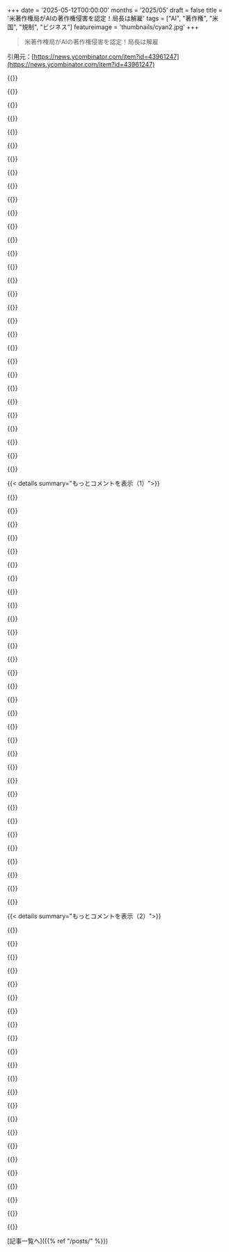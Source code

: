 +++
date = '2025-05-12T00:00:00'
months = '2025/05'
draft = false
title = '米著作権局がAIの著作権侵害を認定！局長は解雇'
tags = ["AI", "著作権", "米国", "規制", "ビジネス"]
featureimage = 'thumbnails/cyan2.jpg'
+++

> 米著作権局がAIの著作権侵害を認定！局長は解雇

引用元：[https://news.ycombinator.com/item?id=43961247](https://news.ycombinator.com/item?id=43961247)




{{<matomeQuote body="ここでみんなが見落としてるなって感じるのが、地政学的な力関係だよ。もしUSがLLMsは著作権作品を使っちゃダメとか、権利者全員に補償しなきゃって立場を取ったら、Chinaみたいな他の国は追随しないだろうね。これってUSのLLM企業が遅れをとるか、高くなりすぎるってこと。つまりChinaとか他の国がAIで先行するかもってことだよ。もちろん正しいことすべきだけど、政府の規制判断の根底には「誰が未来の世界を支配するんだ？」って気持ちがあると思うな。" userName="jhaile" createdAt="2025/05/12 15:48:43" color="#ff33a1">}}




{{<matomeQuote body="おいおい、その論理でいくと、Chinaが知的財産法を守らないからって、普通の市民は企業の知的財産をロンダリングできてもいいことになるね。あんたがその気なら、俺も乗るぜ。" userName="oooyay" createdAt="2025/05/12 16:14:10" color="">}}




{{<matomeQuote body="その手の論理こそが、ChinaがIP法を守らない理由なんじゃないの？" userName="jowea" createdAt="2025/05/12 16:18:39" color="">}}




{{<matomeQuote body="そう、ちょっと皮肉ってたんだ。企業が「両方のいいとこ取り」はできないって言いたかったんだよ。全部が自由で境界線がないか、それとも自分たちの原則に従って生きるか、だよ。" userName="oooyay" createdAt="2025/05/12 16:25:57" color="">}}




{{<matomeQuote body="もしAIがそんなに大事なら、政府が所有して全市民が自由に使えるようにすべきじゃないかな。" userName="therouwboat" createdAt="2025/05/12 16:05:31" color="">}}




{{<matomeQuote body="政府が所有してて、まともに動いてる完全なゴミじゃない非軍事のものを2つ挙げてみてよ。<br>軍隊ですら（特に？）ゴミみたいなもんだけど、少なくとも存在する目的はすごくうまく果たしてるよね。" userName="pc86" createdAt="2025/05/12 16:09:11" color="">}}




{{<matomeQuote body="それってあんまり皮肉でもないよね。俺が”AI company”を始めて（LLCとかで）、全部のebooksをトレントで落として（Facebookがやったみたいに）、そしてシーディングさえしなきゃ、俺は無事なの？" userName="r053bud" createdAt="2025/05/12 16:39:42" color="">}}




{{<matomeQuote body="＞What is stopping me...<br>何も止めないよ。LLCすら要らない。ダウンロードだけなら誰も訴えられてないと思う。訴追は全部配布に対してだったね。注意点として、トレントで落とす場合、終わった瞬間に止めても（だから”シーディング”状態にならなくても）、アップロードはしてるんだ。だから著作権法上の配布にあたるだろうね。" userName="gruez" createdAt="2025/05/12 16:58:29" color="#ff5c5c">}}




{{<matomeQuote body="それってまさにFacebookがやったことだよね、もし間違ってなければ。Facebookはトレントで落として、1ビットより少なくアップロードできたなんてありえないでしょ。" userName="Pooge" createdAt="2025/05/12 18:23:49" color="">}}




{{<matomeQuote body="君の言う通りだね。Facebookはシーディングを最小限にする努力をしたって主張したけど、最小限はゼロじゃない。君の言う通りだよ。" userName="FireBeyond" createdAt="2025/05/12 19:32:53" color="">}}




{{<matomeQuote body="MetaはアップロードしないTorrentクライアント作れるだろうね．でも、現行犯じゃないと捕まえにくいのが本当の問題だよ．RedditでTorrentやってるって言っても捕まえにくいのに似てるんだ．不公平に思えるかもしれないけど、普通のことだよ．" userName="gruez" createdAt="2025/05/12 19:58:15" color="">}}




{{<matomeQuote body="Chinaに１４５％の関税かけてる大統領なら、ChinaのAIチャットボットに１０００％とか関税かけそうじゃん？　最悪、非常事態って言ってInternetケーブル切断命令とかね．<br>Chinaがどうするかは全然わかんないけど、少なくとも未成年にはAI禁止してバカにならないようにするかもね．軍事利用は著作権とは別の話だし．" userName="bgwalter" createdAt="2025/05/12 16:01:55" color="">}}




{{<matomeQuote body="記事からの引用らしいけど、MetaのMichael Clarkって人がTorrent設定を最小限のシーディングに変えたって証言したらしいじゃん．MetaのFrank Zhangは追跡避けるためFacebookサーバー使わなかったって内部メッセージもあったとか．これ受けて、作家側は”証言と違う”ってMeta幹部をもう一回尋問させてくれって裁判所に頼んだって話みたい．" userName="breakingcups" createdAt="2025/05/12 21:21:44" color="#45d325">}}




{{<matomeQuote body="”棚からぼたもち”みたいな皮肉は、同じ組織にしか使えないんじゃない？　著作権を主張する出版社と、緩いAI企業は違う組織だよ．”市民はAI反対なのに映画はパクってるじゃん”って言うのと同じくらい変な例えだよね．" userName="gruez" createdAt="2025/05/12 16:57:01" color="#45d325">}}




{{<matomeQuote body="著作権に関して”自分は良くて他人はダメ”みたいな風潮にずっと反発感じてたんだよね．ミュージシャンは業界に虐げられ、ストリーミングで雀の涙．ライブも独占契約で潰され、BandcampやPatreonも結局搾取．<br>そして今度はAIに作品を丸呑みされて、残ってた権利まで無視される．他にどうしろっていうの？ ストリートで歌うしかないの？" userName="rollcat" createdAt="2025/05/12 17:06:45" color="#38d3d3">}}




{{<matomeQuote body="その理屈、AIだけじゃなくて他の知的財産権侵害にも言えることじゃん．" userName="asddubs" createdAt="2025/05/12 16:01:59" color="">}}




{{<matomeQuote body="そうだよ、彼ら（AI企業？）はそうだよ．Deepseekが出たとき、AltmanがDeepseekはOpenAIのモデル出力で学習したって、皮肉抜きに泣き言言ってたの見てみろよ．" userName="_aavaa_" createdAt="2025/05/12 16:59:41" color="">}}




{{<matomeQuote body="Metaが最小限のシーディングになるよう設定変えたとか、Facebookサーバー使わないで追跡避けたとかって話だろ？<br>それって、VPN使ってアップロード速度を1kb/sにして、ダウンロード終わったら止めたみたいなもんだよね．普通の人が同じことやっても絶対訴えられないだろ．だからダブルスタンダードには見えないな．むしろMetaはデカすぎて、権利者が訴える価値あるから狙われてるだけじゃん．" userName="gruez" createdAt="2025/05/12 21:44:17" color="#ff33a1">}}




{{<matomeQuote body="何世紀も前に著作権ができた頃みたいに規制すればいいんだよ．ルールがあるなら実行するだけ．権力者がやらないなら、やる人を選べばいい．結局は、国民がどれだけ関心を持つかにかかってるんだよ．" userName="johnnyanmac" createdAt="2025/05/13 01:37:15" color="">}}




{{<matomeQuote body="海外のチャットボットにどうやって関税かけるんだ？" userName="pc86" createdAt="2025/05/12 16:08:08" color="">}}




{{<matomeQuote body="著作権素材への無制限アクセスでAIは何がもっとできるようになる？学術情報とかは良いけど、それ以外は？<br>結局、著作権物をパクるのが得意になるだけで、必ずしも賢くなるわけじゃないし、他に価値は無いんじゃない？<br>画像モデルもそう。MarioとかLuigiを無限に変なシナリオで再現できるだけで、何が得られる？禁止しない理由ある？別に重要なメリットはないでしょ。" userName="Bjorkbat" createdAt="2025/05/12 16:26:48" color="#ff33a1">}}




{{<matomeQuote body="でもUS governmentの話でしょ" userName="pc86" createdAt="2025/05/12 17:49:37" color="">}}




{{<matomeQuote body="共通文化（ポップカルチャー）は複雑なアイデアを伝える比喩に使える基盤だ。<br>企業が著作権で囲い込んでるけど、アイデア伝達用LLMには役立つはず。<br>例えば運動学を学ぶときSupermanの速さとの比較があると分かりやすい。<br>SFはLLMやAIのような技術のインスピレーション源だしね。" userName="Teever" createdAt="2025/05/12 17:01:08" color="#785bff">}}




{{<matomeQuote body="Disneyは何十年も著作権延長のロビー活動続けたよ。多くの人が気にしてた。買収できるなら規制なんて何の意味があるんだ？" userName="rollcat" createdAt="2025/05/13 19:02:35" color="">}}




{{<matomeQuote body="本当の問題は、AI企業が大企業の常識に従って、自分たちのニーズに合わせて法律を変えようとさえしないことだ。" userName="bigbuppo" createdAt="2025/05/12 16:05:47" color="">}}




{{<matomeQuote body="＞一般人がその設定コピーしても訴えられる可能性は０％ citation needed。<br>RIAAは昔torrentを監視して、接続した人全員に警告状送ってたよ。<br>１分でも数ヶ月でも関係なく。まさに総ざらいで、「裁判官殿、１MBしかアップロードしてないんで大丈夫です」なんてニュアンスは全く通用しなかったと思う。" userName="FireBeyond" createdAt="2025/05/13 02:23:05" color="#ff5c5c">}}




{{<matomeQuote body="あなたの従業員がソースコード盗んで競合他社に売ったとする。なぜあなたはそれらの競合他社を追及する権利を持つべき？" userName="Ekaros" createdAt="2025/05/12 17:40:49" color="">}}




{{<matomeQuote body="これこそ裁判費用に比例制が必要な理由だ。企業に法律を費用対効果分析のように扱わせてはいけない。<br>不利な判決を恐れて生きるべきだ。" userName="johnnyanmac" createdAt="2025/05/13 01:38:32" color="">}}




{{<matomeQuote body="「Mr. President, we cannot allow a mineshaft gap」みたいなノリだね。<br>LLMsが世界を支配するなんて個人的には思えないけど、なんか大ごとって感じ。" userName="stonogo" createdAt="2025/05/12 19:38:50" color="">}}




{{<matomeQuote body="これで誰かをクビにするなんてマジ変だよ。<br>これは多分、特定の法律解釈を検閲したいってことだと思う。<br>その解釈ってのは、1. 超使える技術を批判してる点と、2. ちょっと古い著作権法の厳しい解釈に合ってる点ね。<br>俺の考えだけど、著作権データでモデルを学習させるのは、まあ古典的には違法に見えなくもない。<br>でもさ、人間だって本読んでインスピレーション得て新しい本書いても訴えられたりしないじゃん。<br>大量にある派生ファンタジー小説見てると、明らかに全部が完全に独立してるわけじゃないってわかるし。<br>AIってこれからどんどん便利になるし世の中を変えるんだから、今の法律がこの新しい使い方に対応してないって認めて、法律自体を変えるべきだと思うんだよね。" userName="mattxxx" createdAt="2025/05/12 13:58:20" color="#45d325">}}




{{< details summary="もっとコメントを表示（1）">}}

{{<matomeQuote body="LLMsと人間のアーティストの比較はマジでアホらしい。<br>それは「人間は枝を折って地球をちょっと傷つけても許されるんだから、DEATH STARみたいなモン作るのも許せ」って言ってるようなもんだろ。<br>LLMsをそれを使ってる人とか持ってる人とか、これから何に使われるかとか、どんな領域を荒らしてるかとか、そういうことから切り離して考えるなんて、俺にはマジで信じられないくらい驚きなんだわ。<br>こんな考えに少しでもまともな意見だって顔をするなんて、どれだけ周りの人間に無関心でリスペクトがないんだよ。" userName="ulbu" createdAt="2025/05/12 14:35:48" color="#38d3d3">}}




{{<matomeQuote body="俺たちが話してるのは、モデルを学習させてる人間と、モデルを使って新しいモノを作ってる人間の権利についてだよ。<br>著作権ってのは、公開する時に初めて関係してくるんだ。<br>モデルを公開する時と、作った作品を公開する時だけね。<br>機械そのものには、現時点では何かを公開する力（エージェンシー）なんて無いんだから。" userName="jobigoud" createdAt="2025/05/12 14:34:23" color="#785bff">}}




{{<matomeQuote body="問題は、規模とかヤバさが全然違うってことをみんなが知らないってことじゃない。<br>問題なのは、知的財産法の世界がLLMsのすごい能力に対応できてないってことなんだよ。<br>議員さんたちは、この新しい現実を反映する法律をちゃんと作る必要があるんだ。<br>そうしないと、今までの判例は全部「人間に例えるとどう？」っていう考えに頼ることになっちゃって、それはあなたが言ってたみたいに明らかにうまくいかないんだよ。<br>もしDEATH STARとか大量殺人を罰する法律が無くて、唯一似たような法律が「環境を壊したらダメ」ってのだけだったら、裁判所が「この罪はこれだ！」って言えるのは「環境を大量に壊した罪」だけになっちゃうだろ。" userName="temporalparts" createdAt="2025/05/12 15:26:35" color="#38d3d3">}}




{{<matomeQuote body="なんで明白な例えがLLM＝人間で、LLM＝JPEGとかLLM＝databaseじゃないと思うの？<br>LLMsの法的独自性ってのを買いかぶりすぎだと思うよ。<br>これらは既存の著作権とか、元ある作品から派生したものに関する判例で十分カバーされてる。<br>DEATH STAR作るのも、既存の宇宙の使い方とかWMDに関するルールでカバーされるのと同じようにね。<br>俺が思うに、「AI」企業が著作権について言ってる嘘って全部、これらを特別な扱いにするべきだって言い張ることなんだよ。" userName="Intralexical" createdAt="2025/05/12 15:38:49" color="#ff5733">}}




{{<matomeQuote body="カバー曲をやるには許可がいるし、無許可だとヤバい。<br>でも、ある歌にインスパイアされて自分の曲を書くのは全然合法だよね。<br>AIも、作る作品が基本的に新しくて、元とは変わってるなら問題ないと思う。<br>もしAIが壊れて、他の人の作品をそのまま（か、ほぼそのまま）出し始めたら、それは問題だ。<br>機械は人間じゃないし、「インスパイア」されないってのはわかってるけど、もし結果として出てくるものが同じなら、法律だって同じであるべきだよ。<br>あなたの魂とか「インスピレーション」みたいな、はっきりしない考えは現実じゃない。<br>AIが出すものは現実で、測れるし、数字にできる。<br>だから、そこを見て判断すべきなんだ。" userName="stevenAthompson" createdAt="2025/05/12 14:19:43" color="#38d3d3">}}




{{<matomeQuote body="LLMsは確かに JPEG とか database とは違うね...<br>俺みたいな弁護士じゃない人間から見ると、一番近いのは Google news snippets の裁判だと思うんだ。<br>あの裁判では、検索結果でたくさんのsnippetsを表示するのは、他の人の文章を大量にコピーしてるのに、著作権侵害じゃないって決まったんだよ。<br>なんでそう決まったのか、その理由は読んで理解しておくべきだね。<br>この問題には、はっきりした正解なんて無いんだ。<br>著作権のルールって、実際のところCalvinballみたいなもんでさ、俺たちは完全に未知の場所にいるんだよ。" userName="sdenton4" createdAt="2025/05/12 16:01:37" color="#ff33a1">}}




{{<matomeQuote body="＞LLMsは確かに JPEG とか database ではない...<br>いや、その重み（weights）ってのは著作権のある作品から来てるんだよ。<br>それを評価するってことは、元の素材が持ってる意味とか特徴を保ってるってこと。<br>そして、AIが出すものは、元の著作権のある素材とモロに競争するんだ。<br>AIの出力がちょっとぼやけてたり、毎回同じじゃないってだけじゃ、著者やアーティストの権利とどう関係するかっていう本質は変わらないんだよ。" userName="Intralexical" createdAt="2025/05/12 16:09:37" color="#ff33a1">}}




{{<matomeQuote body="その違いって重要？<br>もし人間が地球上の酸素レベルを半分にするほど酸素を使う機械を作ったとして：”人間は呼吸していいんだから、私たちの機械も人間が操作してるんだから呼吸していい！”って言える？" userName="bgwalter" createdAt="2025/05/12 15:28:19" color="#ff5733">}}




{{<matomeQuote body="うん、そしたら「何やってくれたんだ、前は必要なかった酸素消費の法を今作らなきゃ」ってなるよ。<br>要は、法律は神様が定めた完璧なルールじゃなくて、今ここの問題を解決する粗いハックなんだ。<br>知的財産権なんて最初から微妙で、デジタルメディアにもやっとついて行けてるくらい。<br>生成AIには全然対応できてないよ。これは新しい状況なんだから、法律をアップデートしなきゃダメだね。" userName="TeMPOraL" createdAt="2025/05/12 15:40:57" color="#ff33a1">}}




{{<matomeQuote body="法律は結構こういうケースに対応できてるんだ。ただ、法律には超金持ちの敵がいて、奴らの貪欲さが何度も勝ってるだけ。<br>彼らは昔の合法な作品や、Creative Commonsのを使ったり、コピペしないようにチェックしたり、侵害してる人に金を払ったりできた。<br>でも、自分たちは法律の上だと思ってるから、何もやらなかったんだよ。" userName="zelphirkalt" createdAt="2025/05/12 15:11:42" color="#ff5c5c">}}




{{<matomeQuote body="ありがとう - まともな意見だね。<br>自分のIPがAIに再現されることに腹を立てるのは分かるけど、読むことや大量ダウンロードで著作権侵害だって言うのが理解できない。<br>著作権は”創作と配布”を管理するものだよ。AIの学習に既存法が適用されるって言うのは無理がある。AIを人間に置き換えてみれば、そんなルールがおかしいって分かるはずだ。<br>”読んでほしくない本を読んではいけない””Harry Potterのファンフィクを私の文体で書くな””美術館で名画のコピーを描いてはいけない”とか、議論のレベルが低いとまともな社会にはならないよ。" userName="vessenes" createdAt="2025/05/12 14:31:52" color="#38d3d3">}}




{{<matomeQuote body="＞うん、そしたら「何やってくれたんだ、前は必要なかった酸素消費の法を今作らなきゃ」ってなるよ。―いや、この場合は違う。だって”酸素消費の法”に当たる著作権が既にあるからね。<br>＞知的財産権なんて最初から微妙で、デジタルメディアにもやっとついて行けてるくらい。生成AIには全然対応できてない。―いや、法律は”全く不十分”じゃないよ。法律を破りたい人以外はね。<br>法律が不十分だなんて雑音だ。現行法ではOpenAIやGoogleは安い学習データを使う権利はないんだ。データ作った人がいるんだから、対価を得る権利があるだろ。<br>どのビジネスもそうだけど、AI企業は自分たちが儲ける時は保護され、他の人には払わない、そんな法律が欲しいんだ。" userName="palmotea" createdAt="2025/05/12 16:22:03" color="#ff5733">}}




{{<matomeQuote body="混乱してるんだけど、それって違法ってこと？<br>だって、私が確認した限りまだ裁判中だよ。<br>あと、著作権の目的が芸術や科学の進歩だってことを忘れてない？フェアユースは法律に明記されてて、各ケースは個別の使用ごとに判断されるんだ。<br>だから、合法かどうか決めるのに訴訟があるんじゃないか。" userName="nadermx" createdAt="2025/05/12 15:31:17" color="#45d325">}}




{{<matomeQuote body="ほんの数秒でも理性的に考えれば、クソ obvious に違法だろ。<br>俺たちは”フェアユース”の話すらしてない。Metaが海賊版の本をtorrentで落として、誰にも一銭も払わず、大規模にコンテンツをまっすぐ盗んだって、実際どう動いてるかの話をしてるんだ。" userName="mdhb" createdAt="2025/05/12 15:48:07" color="">}}




{{<matomeQuote body="映画の海賊版も便利だよね、だってアプリやアカウントが使えないデバイスで金払わずに映画を見れるんだから。<br>でもそれが海賊行為を合法にするわけじゃない、たとえそれでたくさん利用できたとしてもね。<br>あと、人間はコンピューターじゃないから、”でも私は本を読んでインスピレーションを得られる”っていう議論は完全にナンセンスだよ。" userName="jeroenhd" createdAt="2025/05/12 14:23:39" color="#38d3d3">}}




{{<matomeQuote body="＞それらのウェイトは著作権のある作品から導出されている。それを評価することは、ソースマテリアルの意味的意味と特性を保持している。<br>それって合法であるべきだと主張してるみたいに聞こえるね。著作権法は具体的な表現を保護するんだ。曖昧で”汚れていて非決定的な”ものじゃないよ。" userName="Suppafly" createdAt="2025/05/12 21:08:12" color="">}}




{{<matomeQuote body="＞でも、読むことで著作権侵害だって言うのが理解できない。―いや、記事は創作と配布の話だ。<br>genAIは、あなたが権利のないものをソースに使って出力する場合に問題になるんだ。読むだけじゃないよ。<br>＞”オンラインで配布した本を、読んではいけない。”―それはもうアカウント制限とかで普通にやってるだろ。”狂気”じゃないよ。<br>＞”私の文体でHarry Potterのファンフィクを書くな。”―ファンフィクションは普通は違法だ。著者が許してるかフェアユースの場合だけ。<br>＞”美術館で名画のコピーを描くな。”―配布するなら違法だ。練習はOK。<br>genAIは技術的にはこれらとは違うことをしてる。議論のレベルが低いとダメだね。genAIを擬人化するのはやめよう。技術的な側面に焦点を当てるべきだ。" userName="jasonlotito" createdAt="2025/05/12 15:08:33" color="#ff5733">}}




{{<matomeQuote body="カバー曲やるのに許可いるって？機械的なライセンスがあるから、許可はいらないよ。手続きして権利団体にお金払うだけ。音楽はこの手の機械的なライセンスが多いんだ。" userName="toast0" createdAt="2025/05/12 14:41:25" color="#ff33a1">}}




{{<matomeQuote body="AIの話はね、まるで酸素消費の法律みたい。著作権法は印刷機がきっかけでできたし、昔は記憶違いがインスピレーションだった。今は新人クリエイターはPratchettやTolkienとかと競う。AIは読んだのにインスパイアされ、昔の人が話伝えたみたいに曖昧に作る。今の法律じゃなく、GenAI用の新法が大事。著作権が永遠か、AIが全部置き換えて無意味になるか…どうなるかな。" userName="ben_w" createdAt="2025/05/12 17:34:57" color="#45d325">}}




{{<matomeQuote body="LLMは表現できない、これが最大の問題だよ。著作権作品をコラージュして”表現”だなんて言って、著作権から逃れるなんて無理。" userName="johnnyanmac" createdAt="2025/05/13 02:09:52" color="#ff5c5c">}}




{{<matomeQuote body="AIと人間のコピペ比較がバカげてるって意見に賛成。これは”生き物と機械の違いを無視するフリ”だよね。違い分かってるのに、わざとやってるだけ。" userName="staticman2" createdAt="2025/05/12 15:56:22" color="">}}




{{<matomeQuote body="”機械は人間じゃない”っていう欠陥？それがどう関係あるの？機械は人間が使ってるんでしょ。手作業ならOKなのに、ツールで効率化したら違法になるって理屈になるよ。" userName="Suppafly" createdAt="2025/05/12 21:05:18" color="#ff5c5c">}}




{{<matomeQuote body="”盗む”なんて言葉使う時点で、この分野知らないのバレバレ。著作権侵害は盗むことじゃないからね。著作権カルテルのプロパガンダにやられちゃったね。そういう判例もあるんだぜ。" userName="nadermx" createdAt="2025/05/12 16:19:13" color="#ff5733">}}




{{<matomeQuote body="許可はいらない、手続きに従うだけって？その手続き自体が許可を求める方法なんだよ。料金かかることが多いけど、かからない場合もあるよ。" userName="stevenAthompson" createdAt="2025/05/12 17:48:03" color="">}}




{{<matomeQuote body="人間は本読んでインスピレーションで新しい本書いても訴えられない？人間だってしょっちゅう訴えられてるよ。”インスパイアされすぎた”ってやつ。盗作リストとかあるし。" userName="madeofpalk" createdAt="2025/05/12 14:03:00" color="">}}




{{<matomeQuote body="それ、人間の著作物からの学習にも言えることでしょ。だからその指摘だけじゃ決定的じゃないね。" userName="SilasX" createdAt="2025/05/12 16:43:20" color="">}}




{{<matomeQuote body="アメリカでは、機械的ライセンスは強制だよ。許可いらない、決められた料金払って通知すればOK。権利者と料金交渉できるけど、同意は必須じゃないんだ。" userName="toast0" createdAt="2025/05/12 19:25:26" color="#785bff">}}




{{<matomeQuote body="君の心を測れないってことは、君が思ってるような多くの法的とか倫理的な保護を与えないかもしれないって心配してるんだ。でもいいよ、世界の今の人気いかさま師たちが言うような、どんなくだらないことでも法律をぶっ壊してみなよ。どうせ君は社会が君に認めた主体性なんて最初から使ってなかったんでしょ。" userName="mjburgess" createdAt="2025/05/12 14:46:35" color="">}}




{{<matomeQuote body="人間がどうやって学ぶか分かってるなら、これは完全にナンセンスな話だよ。まあ、私たちは分かってないんだけどね。<br>でも分かってるのは、LLMは人間と似て、情報を”ストレージ”に直接コピーしないってこと。LLMは人間みたいに、思い出すときに結構失われる情報があるんだ。<br>これを検索インデックスされたデータベースと比べてみなよ、そこでは与えられた情報の呼び出しは完璧だから。" userName="Workaccount2" createdAt="2025/05/12 14:41:14" color="#ff5733">}}




{{<matomeQuote body="＞Minnesotaの女性、違法ダウンロード24曲で220,000ドルの罰金［1］https://www.theguardian.com/technology/2012/sep/11/minnesota... ［1］" userName="wnevets" createdAt="2025/05/12 16:36:24" color="">}}

{{</details>}}




{{< details summary="もっとコメントを表示（2）">}}

{{<matomeQuote body="これがどう関係あるの？<br>＞RIAAは彼女がファイル共有サイトKaZaAで1,700以上の音楽ファイルをダウンロードとか配布したって訴えたんだ。強調は僕のだよ。<br>ほとんどの人は、AI企業がAIモデルの学習でやってることと、インターネット上のランダムな人にまるごとのコピーを送ることは違うって同意すると思うんだ。" userName="gruez" createdAt="2025/05/12 16:46:27" color="#785bff">}}




{{<matomeQuote body="えっと、Facebookは学習に使った著作権素材をtorrentしたんだよね、つまり彼らもそれらのファイルを全部配ったってこと。Zuckの個人的な承認付きでさ。君にとって何が違うの？Source: https://futurism.com/the-byte/facebook-trained-ai-pirated-bo..." userName="breakingcups" createdAt="2025/05/12 19:04:49" color="#45d325">}}




{{<matomeQuote body="＞ほとんどの人は、AI企業がAIモデルの学習でやってることと、インターネット上のランダムな人にまるごとのコピーを送ることは違うって同意すると思うんだ。<br>作品を”AIに学習された”補償なしのほとんどのアーティストは、君に同意しないと思うよ。" userName="wnevets" createdAt="2025/05/12 16:50:01" color="#785bff">}}




{{<matomeQuote body="問題はね、その反対意見が上のニュースと同じ根拠を持ってるかってこと。僕はそう思わないんだ。GenAIに反対してるアーティストは、状況の抽象的な不公平感からそういう立場を取ってるんだよ、AI企業が生成ごとに作品をコピー＆ペーストしてるわけじゃなくて、アーティストたちの”汗と労力”を”取ってる”って感じね。これが実際の問題かどうかに同意するかどうかは別として、主な主張はそこにあるんだ。" userName="EMIRELADERO" createdAt="2025/05/12 17:01:36" color="#ff5c5c">}}




{{<matomeQuote body="＞その反対意見が上のニュースと同じ根拠を持ってるかってこと？<br>そうだよ。アーティストのスタイルは、時々彼らのIPになり得るんだ。" userName="wnevets" createdAt="2025/05/12 17:11:32" color="">}}




{{<matomeQuote body="いいや、そうじゃないだろ？スタイルは著作権の対象にならないって、結構具体的に判例が出てるはずだよ。何か例を見せてくれる？" userName="EMIRELADERO" createdAt="2025/05/12 17:30:33" color="#785bff">}}




{{<matomeQuote body="Waits v. Frito-Layだよ。裁判所は彼の声とスタイルは彼のブランドの一部で、保護されるって判断したんだ。https://www.youtube.com/watch?v=k0H_hcRc0MA" userName="wnevets" createdAt="2025/05/12 17:39:17" color="">}}




{{<matomeQuote body="それIPと全然関係ないじゃん。personality rightsの主張だよ。判決はハッキリとCopyrightは関係ないって言ってて、声（と間接的にスタイル）は著作権保護されないって。そこで重要だったのは、特定のright of publicityであってIPじゃないんだよ。" userName="EMIRELADERO" createdAt="2025/05/12 17:45:52" color="#ff5733">}}




{{<matomeQuote body="＞ That has nothing to do with IP, it’s a personality rights claim.＜br＞US Supreme Courtはそう思ってないよ。right of publicityとintellectual property lawはハッキリ関連してるんだ。＜br＞＞ パフォーマーの全体の演技を放送することは、Copyrightや特許の侵害に似た形で、そのパフォーマンスの経済的価値を損なう可能性がある。— Justice White" userName="wnevets" createdAt="2025/05/12 18:04:20" color="">}}




{{<matomeQuote body="それはただ意見の中の例えであって、拘束力はないよ。それに、それは新しいIP用語なだけで、俺たちが話してたのはcopyrightであって、IPの抽象的な形じゃない。もう一度言うけど、アーティストのスタイルが裁判でcopyright侵害に使われた例を見せてくれよ。一つでも例を出せる？" userName="EMIRELADERO" createdAt="2025/05/12 18:39:07" color="#785bff">}}




{{<matomeQuote body="全ての四角は長方形だけど、全ての長方形が四角じゃない。＜br＞全てのright of publicity lawsはintellectual property lawsだけど、全てのintellectual property lawsがright of publicity lawsじゃない。＜br＞全てのcopyright lawsはintellectual property lawsだけど、全てのintellectual property lawsがcopyright lawsじゃない。＜br＞right of publicity lawsはintellectual property lawsだよ。right of publicityはintellectual propertyだからね。ネット越しにこれ以上どう説明すればいいか分からないな、もしかしてAIに相談する時かな？" userName="wnevets" createdAt="2025/05/12 19:11:59" color="">}}




{{<matomeQuote body="俺の言いたいのは、この投稿と議論で問題になってるIPの種類はcopyrightであって、personality rightsじゃないってこと。著作権局の見解とそれがアーティストにどう関係するか話してるなら、俺たちがcopyrightの話をしてるってのは暗黙の了解だろ。だって、視覚芸術でstyle-as-IPに関する判例は一度もないんだから。" userName="EMIRELADERO" createdAt="2025/05/12 19:30:51" color="">}}




{{<matomeQuote body="＞ . If we’re talking about the views of the copyright office and how that relates to artists, it’s implicit that we’re staying in copyright land, because there has never been a case about style-as-IP in visual art.＜br＞この記事は文字通り、著作権局がAI企業が著作権付きの素材でモデルを学習させることで著作権法に違反していると「認定」したことについて書いてるんだよ。もう君が何を主張してるのかすら分かんないよ。" userName="wnevets" createdAt="2025/05/12 22:49:02" color="">}}




{{<matomeQuote body="Copyright Officeはこの文脈では権威じゃなく意見にすぎないよ。「認定」なんてしてない。＜br＞GenAIに文句言うアーティストたちは、モデルから作品が正確に再現できるなら著作権違反だって仮説を使う。だからfair useは適用されないって言う。でもfair useの分析と実際の使用にズレがあるんだ。＜br＞アーティストはスタイル市場への損害に焦点を当てたい。でも主張の根拠はモデルが固定された形で作品を含んでるってこと。＜br＞問題はモデルの悪用より、スタイルが似た新作がオリジナルと競合すること。俺の詳しい意見はこの記事を読んでね: https://andymasley.substack.com/p/a-defense-of-ai-art" userName="EMIRELADERO" createdAt="2025/05/13 01:52:34" color="#ff33a1">}}




{{<matomeQuote body="Studio ghibli［1］は映画を違法コピーされるのも、AI会社に彼らのアートスタイルを複製させるのも両方嫌がるかもしれないけど、それはその二つが同じってことじゃない。＜br＞Bittorrentで映画のリップを共有するのは、AIモデルをStudio ghibliスタイルを再現できるように学習させるのとは明らかに違う。熱狂的なAI反対派にとってもね。［1］はあくまで例として使っただけだよ。" userName="gruez" createdAt="2025/05/12 17:06:06" color="">}}




{{<matomeQuote body="＞ Sharing a movie rip on bittorrent is obviously different than training an AI model that can reproduce the studio ghbili style, even to diehard AI opponents.＜br＞分かった。じゃあ、リークしたWindowsのソースコードでAIを学習させるのはどう？" userName="hulitu" createdAt="2025/05/12 18:17:23" color="">}}




{{<matomeQuote body="arguably different from both, because you microsoft could say it’s a trade secret. Note I’m not claiming that because it’s different, it must be okay, just that it’s unfair to compare torrenting with AI training.は<br>Microsoftは企業秘密だって言えるから、あれともこれとも多分違う話だよね。違うからOKって言ってるわけじゃなくて、torrentingとAI trainingを比べるのはフェアじゃないってだけだよ。" userName="gruez" createdAt="2025/05/12 18:25:42" color="">}}




{{<matomeQuote body="I have yet to see someone explain in detail how transformer model training works (showing they understand the technical nitty gritty and the overall architecture of transformers) and also layout a case for why it is clearly a violation of copyright.You can find lots of people talking about training, and you can find lots (way more) of people talking about AI training being a violation of copyright, but you can’t find anyone talking about both.Edit: Let me just clarify that I am talking about training, not inference (output).は<br>transformer modelの訓練がどう動くか技術的に詳しく説明できて、かつそれが著作権侵害だってケースを示せる人、まだ見たことないんだよね。訓練について話す人は多いけど、AI trainingが著作権侵害だって言う人はもっと多い。でも両方分かる人はいない。訓練の話であって、出力の話じゃないよ。" userName="Workaccount2" createdAt="2025/05/12 14:53:54" color="#ff5c5c">}}




{{<matomeQuote body="I’m not sure I understand your question. It’s reasonably clear that transformers get caught reproducing material that they have no right to. The kind of thing that would potentially result in a lawsuit if you did it by hand.It’s less clear whether taking vast amounts of copyrighted material and using it to generate other things rises to the level of copyright violation or not. It’s the kind of thing that people would have prevented if it had occurred to them, by writing terms of use that explicitly forbid it. (Which probably means that the Web becomes a much smaller place.)Your comment seems to suggest that writers and artists have absolutely no conceivable stake in products derived from their work, and that it’s purely a misunderstanding on their part. But I’m both a computer scientist and an artist and I don’t see how you could reach that conclusion. If my work is not relevant then leave it out.は<br>あんたの質問分かんないな。transformerが出力で権利のないものを再生産することは明らかだよね。手でやったら訴訟レベル。でも、大量の著作物を使って別のものを生成するのが著作権侵害か？ それは不明確。もし問題になるって気づいてたら利用規約で禁止してたはず。（Webは小さくなるけどね。）あんたのコメントは、作家やartistが自分の作品から作られたものに全く関係ないって言ってるみたい。でもcomputer scientistでもartistでもある俺にはそんな結論、ありえないよ。関係ないなら使わないで。" userName="jfengel" createdAt="2025/05/12 15:00:46" color="#785bff">}}




{{<matomeQuote body="＞I’m not sure I understand your question. It’s reasonably clear that transformers get caught reproducing material that they have no right to. The kind of thing that would potentially result in a lawsuit if you did it by hand.<br>Is that a problem with the tool, or the person using it? A photocopier can copy an entire book verbatim. Should that be illegal? Or is it the problem that the ”training” process can produce a model that has the ability to reproduce copyrighted work? If so, what implication does that hold for human learning? Many people can recite an entire song’s lyrics from scratch, and reproducing an entire song’s lyrics verbatim is probably enough to be considered copyright infringement. Does that mean the process of a human listening to music counts as copyright infringement?は<br>＞transformerが出力で権利のないものを再生産することは明らか。<br>それって道具の問題？使う人の問題？ コピー機で本まるごとコピーするのは違法？ ”training”で著作権物再生産できるmodelができるのが問題？ なら人間の学習は？ 歌の歌詞丸暗記して再生産するのは著作権侵害でしょ。じゃあ人間が音楽聞くのは著作権侵害？" userName="gruez" createdAt="2025/05/12 15:07:05" color="#ff5c5c">}}




{{<matomeQuote body="Let’s start with I think a case that everyone agrees with.If I were to take an image, and compress it or encrypt it, and then show you data file, you would not be able to see the original copyrighted material anywhere in the data.But if you had the right computer program, you could use it to regenerate the original image flawlessly.I think most people would easily agree that distributing the encrypted file without permission is still a distribution of a copyrighted work and against the law.What if you used _lossy_ encryption, and can merely reproduce a poor quality jpeg of the original image? I think still copyright infringement, right?Would it matter if you distributed it with an executable that only rendered the image non-deterministically? Maybe one out of 10 times? Or if the command to reproduce it was undocumented?Okay, so now we have AI. We can ignore the algorithm entirely and how it works, because it’s not relevant. There is a large amount of data that it operates on, the weights of the model and so on. You _can_ with the correct prompts, sometimes generate a copy of a copyrighted work, to some degree of fidelity or another.I do not think it is meaningfully different from the simpler example, just with a lot of extra steps.I think, legally, it’s pretty clear that it is illegally distributing copyrighted material without permission. I think calling it an ”ai” just needlessly anthropomorphizes everything. It’s a computer program that distributes copyrighted work without permission. It doesn’t matter if it’s the primary purpose or not.I think probably there needs to be some kind of new law to fix this situation, but under the current law as it exists, it seems to me to be clearly illegal.は<br>みんなが同意するケースから始めよう。画像を圧縮か暗号化してデータ化し、正しいプログラムで完璧に再生成できるとする。そのファイルを許可なく配布するのは違法だってみんな同意するはず。低品質な再生成でも違法だろ？ 非決定的やコマンド不明でも？<br>さてAI。アルゴリズムや動きは関係ない。大量のデータやmodelのweightsがある。正しいpromptで、ある程度正確に著作物のコピーを生成できることがある。これは単純な例と大差ない。法的には、許可なく著作物を違法に配布してるのは明確だと思う。”ai”は無駄な擬人化。著作物を配布するプログラムだよ。それが主目的かは関係ない。新しい法律が必要だろうけど、現行法では明らかに違法に見える。" userName="empath75" createdAt="2025/05/12 15:31:48" color="#45d325">}}




{{<matomeQuote body="＞Okay, so now we have AI. We can ignore the algorithm entirely and how it works, because it’s not relevant. There is a large amount of data that it operates on, the weights of the model and so on. You _can_ with the correct prompts, sometimes generate a copy of a copyrighted work, to some degree of fidelity or another.What does that hold for human learning?は<br>＞さて、AIだ。algorithmやどう動くかは全く関係ないとして無視できる。操作する大量のデータ、modelのweightsとかがある。正しいpromptを使えば、ある程度のfidelityで、著作物のコピーを生成できることがある。<br>それは人間の学習にとってどういう意味を持つの？" userName="gruez" createdAt="2025/05/12 16:05:45" color="#ff5c5c">}}

{{</details>}}



[記事一覧へ]({{% ref "/posts/" %}})
